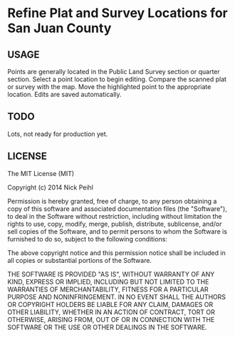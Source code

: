 # Refine Plat and Survey Locations for San Juan County

## USAGE
Points are generally located in the Public Land Survey section or quarter section.
Select a point location to begin editing. 
Compare the scanned plat or survey with the map.
Move the highlighted point to the appropriate location.
Edits are saved automatically.

## TODO
Lots, not ready for production yet.

## LICENSE
The MIT License (MIT)

Copyright (c) 2014 Nick Peihl

Permission is hereby granted, free of charge, to any person obtaining a copy
of this software and associated documentation files (the "Software"), to deal
in the Software without restriction, including without limitation the rights
to use, copy, modify, merge, publish, distribute, sublicense, and/or sell
copies of the Software, and to permit persons to whom the Software is
furnished to do so, subject to the following conditions:

The above copyright notice and this permission notice shall be included in all
copies or substantial portions of the Software.

THE SOFTWARE IS PROVIDED "AS IS", WITHOUT WARRANTY OF ANY KIND, EXPRESS OR
IMPLIED, INCLUDING BUT NOT LIMITED TO THE WARRANTIES OF MERCHANTABILITY,
FITNESS FOR A PARTICULAR PURPOSE AND NONINFRINGEMENT. IN NO EVENT SHALL THE
AUTHORS OR COPYRIGHT HOLDERS BE LIABLE FOR ANY CLAIM, DAMAGES OR OTHER
LIABILITY, WHETHER IN AN ACTION OF CONTRACT, TORT OR OTHERWISE, ARISING FROM,
OUT OF OR IN CONNECTION WITH THE SOFTWARE OR THE USE OR OTHER DEALINGS IN THE
SOFTWARE.